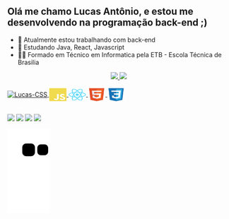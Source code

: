 ## Olá me chamo Lucas Antônio, e estou me desenvolvendo na programação back-end ;)

- 🔭 Atualmente estou trabalhando com back-end
- 🌱 Estudando Java, React, Javascript
- 👨‍🎓 Formado em Técnico em Informatica pela ETB - Escola Técnica de Brasilia

<div align="center"> 
    <a href="https://github.com/lucasantonioalves">
    <img height="180em" src="https://github-readme-stats.vercel.app/api?username=lucasantonioalves&show_icons=true&theme=dark&include_all_commits=true&count_private=true"/>
    <img height="180em" src="https://github-readme-stats.vercel.app/api/top-langs/?username=lucasantonioalves&layout=compact&langs_count=7&theme=dark"/>    
</div>
  
 
<div style="display: inline_block"><br>  
    <img align="center" alt="Lucas-CSS" height="30" width="40" src="https://cdn.jsdelivr.net/gh/devicons/devicon/icons/java/java-original.svg" />
    <img align="center" alt="Lucas-Js" height="30" width="40" src="https://raw.githubusercontent.com/devicons/devicon/master/icons/javascript/javascript-plain.svg">
    <img align="center" alt="Lucas-React" height="30" width="40" src="https://raw.githubusercontent.com/devicons/devicon/master/icons/react/react-original.svg">
    <img align="center" alt="Lucas-HTML" height="30" width="40" src="https://raw.githubusercontent.com/devicons/devicon/master/icons/html5/html5-original.svg">
    <img align="center" alt="Lucas-CSS" height="30" width="40" src="https://raw.githubusercontent.com/devicons/devicon/master/icons/css3/css3-original.svg">  
</div>
  
  
  ## 
  
  
<div>
      <a href="https://instagram.com/lucasfool" target="_blank"><img src="https://img.shields.io/badge/-Instagram-%23E4405F?style=for-the-badge&logo=instagram&logoColor=white" target="_blank"></a>
     <a href="https://discord.gg/wagxzStdcR" target="_blank"><img src="https://img.shields.io/badge/Discord-7289DA?style=for-the-badge&logo=discord&logoColor=white" target="_blank"></a> 
      <a href = "mailto:zlucaspac@gmail.com"><img src="https://img.shields.io/badge/-Gmail-%23333?style=for-the-badge&logo=gmail&logoColor=red" target="_blank"></a>
      <a href="https://www.linkedin.com/in/lucas-antonio-588170216/" target="_blank"><img src="https://img.shields.io/badge/-LinkedIn-%230077B5?style=for-the-badge&logo=linkedin&logoColor=white" target="_blank"></a> 
  
![Snake animation](https://github.com/lucasantonioalves/lucasantonioalves/blob/output/github-contribution-grid-snake.svg)
    
</div>  
  
       
  

